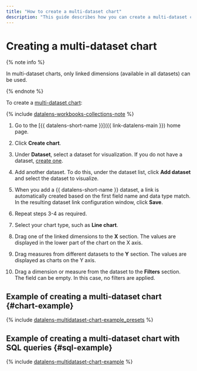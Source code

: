 ```yaml
---
title: "How to create a multi-dataset chart"
description: "This guide describes how you can create a multi-dataset chart."
---
```


# Creating a multi-dataset chart

{% note info %}

In multi-dataset charts, only linked dimensions (available in all datasets) can be used.

{% endnote %}

To create a [multi-dataset chart](../../concepts/chart/index.md#multi-dataset-charts):


{% include [datalens-workbooks-collections-note](../../../_includes/datalens/operations/datalens-workbooks-collections-note.md) %}




1. Go to the [{{ datalens-short-name }}]({{ link-datalens-main }}) home page.
1. Click **Create chart**.


1. Under **Dataset**, select a dataset for visualization. If you do not have a dataset, [create one](../dataset/create.md).



1. Add another dataset. To do this, under the dataset list, click **Add dataset** and select the dataset to visualize.
1. When you add a {{ datalens-short-name }} dataset, a link is automatically created based on the first field name and data type match. In the resulting dataset link configuration window, click **Save**.
1. Repeat steps 3-4 as required.
1. Select your chart type, such as **Line chart**.
1. Drag one of the linked dimensions to the **X** section. The values are displayed in the lower part of the chart on the X axis.
1. Drag measures from different datasets to the **Y** section. The values are displayed as charts on the Y axis.
1. Drag a dimension or measure from the dataset to the **Filters** section. The field can be empty. In this case, no filters are applied.



## Example of creating a multi-dataset chart {#chart-example}

{% include [datalens-multidataset-chart-example_presets](../../../_includes/datalens/datalens-multidataset-chart-example_presets.md) %}


## Example of creating a multi-dataset chart with SQL queries {#sql-example}


{% include [datalens-multidataset-chart-example](../../../_includes/datalens/datalens-multidataset-chart-example.md) %}

